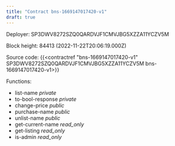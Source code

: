 ```yaml
---
title: "Contract bns-1669147017420-v1"
draft: true
---
```

Deployer: SP3DWV8272SZQ0QARDVJF1CMVJBG5XZZA11YCZV5M


 



Block height: 84413 (2022-11-22T20:06:19.000Z)

Source code: {{<contractref "bns-1669147017420-v1" SP3DWV8272SZQ0QARDVJF1CMVJBG5XZZA11YCZV5M bns-1669147017420-v1>}}

Functions:

* list-name _private_
* to-bool-response _private_
* change-price _public_
* purchase-name _public_
* unlist-name _public_
* get-current-name _read_only_
* get-listing _read_only_
* is-admin _read_only_
